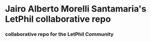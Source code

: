 # Jairo Alberto Morelli Santamaria's LetPhil collaborative repo

<h3> collaborative repo for the LetPhil Community </h3>

